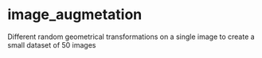 # image_augmetation
Different random geometrical transformations on a single image to create a small dataset of 50 images
